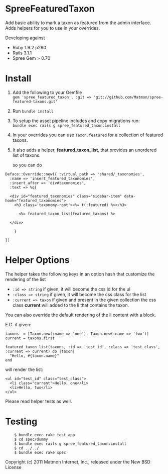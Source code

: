 SpreeFeaturedTaxon
==================

Add basic ability to mark a taxon as featured from the admin interface.  
Adds helpers for you to use in your overrides.

Developing against 

* Ruby 1.9.2 p290
* Rails 3.1.1
* Spree Gem > 0.70


Install
=======

1. Add the following to your Gemfile  
   `gem 'spree_featured_taxon', :git => 'git://github.com/Matmon/spree-featured-taxons.git'`

2. Run
   `bundle install`

3. To setup the asset pipeline includes and copy migrations run:  
   `bundle exec rails g spree_featured_taxon:install`

4. In your overrides you can use `Taxon.featured` for a collection of featured taxons.

5. It also adds a helper, **featured_taxon_list**, that provides an unordered list of taxons.

   so you can do

```
Deface::Override::new({ :virtual_path => 'shared/_taxonomies',
  :name => 'insert_featured_taxonomies',
  :insert_after => 'div#taxonomies',
  :text => %q{

  <div id="featured_taxonomies" class="sidebar-item" data-hook="featured_taxonomies">
    <h3 class='taxonomy-root'><%= t(:featured) %></h3>

      <%= featured_taxon_list(featured_taxons) %>

  </div>

  	}

})
```

Helper Options
==============

The helper takes the following keys in an option hash that customize the rendering of the list

* `:id => string` if given, it will become the css id for the ul
* `:class => string` if given, it will become the css class for the list
* `:current => taxon` if given and present in the given collection the css class **current** will added to the li that contains the taxon.

You can also override the default rendering of the li content with a block.

E.G. if given:

```
taxons  = [Taxon.new(:name => 'one'), Taxon.new(:name => 'two')]
current = taxons.first

featured_taxon_list(taxons, :id => 'test_id', :class => 'test_class', :current => current) do |taxon|
  "Hello, #{taxon.name}"
end
```

will render the list:

```
<ul id="test_id" class="test_class">
  <li class="current">Hello, one</li>
  <li>Hello, two</li>
</ul>
```

Please read helper tests as well.

Testing
=======

```
    $ bundle exec rake test_app
    $ cd spec/dummy
    $ bundle exec rails g spree_featured_taxon:install
    $ cd ../../
    $ bundle exec rake spec
```

Copyright (c) 2011 Matmon Internet, Inc., released under the New BSD License
